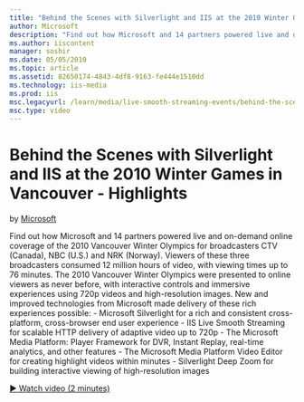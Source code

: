 ```yaml
---
title: "Behind the Scenes with Silverlight and IIS at the 2010 Winter Games in Vancouver - Highlights | Microsoft Docs"
author: Microsoft
description: "Find out how Microsoft and 14 partners powered live and on-demand online coverage of the 2010 Vancouver Winter Olympics for broadcasters CTV (Canada), NBC (U..."
ms.author: iiscontent
manager: soshir
ms.date: 05/05/2010
ms.topic: article
ms.assetid: 82650174-4843-4df8-9163-fe444e1510dd
ms.technology: iis-media
ms.prod: iis
msc.legacyurl: /learn/media/live-smooth-streaming-events/behind-the-scenes-with-silverlight-and-iis-at-the-2010-winter-games-in-vancouver-highlights
msc.type: video
---
```

Behind the Scenes with Silverlight and IIS at the 2010 Winter Games in Vancouver - Highlights
====================
by [Microsoft](https://github.com/Microsoft)

Find out how Microsoft and 14 partners powered live and on-demand online coverage of the 2010 Vancouver Winter Olympics for broadcasters CTV (Canada), NBC (U.S.) and NRK (Norway). Viewers of these three broadcasters consumed 12 million hours of video, with viewing times up to 76 minutes. The 2010 Vancouver Winter Olympics were presented to online viewers as never before, with interactive controls and immersive experiences using 720p videos and high-resolution images. New and improved technologies from Microsoft made delivery of these rich experiences possible: - Microsoft Silverlight for a rich and consistent cross-platform, cross-browser end user experience - IIS Live Smooth Streaming for scalable HTTP delivery of adaptive video up to 720p - The Microsoft Media Platform: Player Framework for DVR, Instant Replay, real-time analytics, and other features - The Microsoft Media Platform Video Editor for creating highlight videos within minutes - Silverlight Deep Zoom for building interactive viewing of high-resolution images

[&#9654; Watch video (2 minutes)](https://channel9.msdn.com/Blogs/IIS-NET-Site-Videos/behind-the-scenes-with-silverlight-and-iis-at-the-2010-winter-games-in-vancouver-highlights)